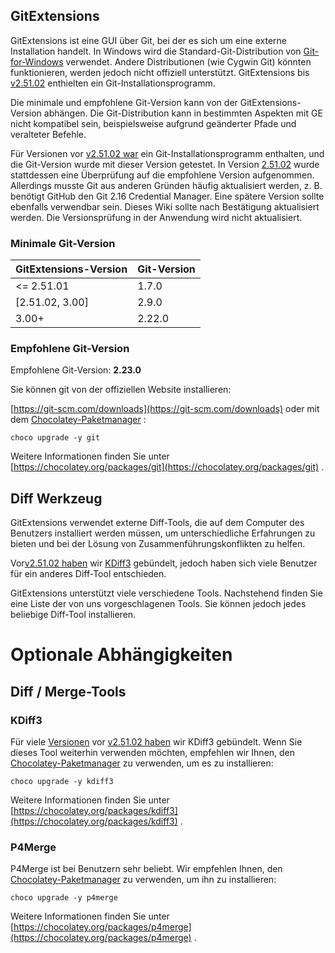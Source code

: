 ## GitExtensions


GitExtensions ist eine GUI über Git, bei der es sich um eine externe Installation handelt. In Windows wird die Standard-Git-Distribution von [Git-for-Windows](https://git-scm.com/downloads) verwendet. Andere Distributionen (wie Cygwin Git) könnten funktionieren, werden jedoch nicht offiziell unterstützt. GitExtensions bis [v2.51.02](https://github.com/gitextensions/gitextensions/releases/tag/v2.51.02) enthielten ein Git-Installationsprogramm.

Die minimale und empfohlene Git-Version kann von der GitExtensions-Version abhängen. Die Git-Distribution kann in bestimmten Aspekten mit GE nicht kompatibel sein, beispielsweise aufgrund geänderter Pfade und veralteter Befehle.

Für Versionen vor [v2.51.02 war](https://github.com/gitextensions/gitextensions/releases/tag/v2.51.02) ein Git-Installationsprogramm enthalten, und die Git-Version wurde mit dieser Version getestet. In Version [2.51.02](https://github.com/gitextensions/gitextensions/releases/tag/v2.51.02) wurde stattdessen eine Überprüfung auf die empfohlene Version aufgenommen. Allerdings musste Git aus anderen Gründen häufig aktualisiert werden, z. B. benötigt GitHub den Git 2.16 Credential Manager. Eine spätere Version sollte ebenfalls verwendbar sein. Dieses Wiki sollte nach Bestätigung aktualisiert werden. Die Versionsprüfung in der Anwendung wird nicht aktualisiert.


### Minimale Git-Version


| GitExtensions-Version | Git-Version |
| - | - |
| <= 2.51.01 | 1.7.0 |
| [2.51.02, 3.00] | 2.9.0 |
| 3.00+ | 2.22.0 |

### Empfohlene Git-Version


Empfohlene Git-Version: **2.23.0**

Sie können git von der offiziellen Website installieren:

 [https://git-scm.com/downloads](https://git-scm.com/downloads) oder mit dem [Chocolatey-Paketmanager](https://chocolatey.org/) :

```
choco upgrade -y git
```

Weitere Informationen finden Sie unter [https://chocolatey.org/packages/git](https://chocolatey.org/packages/git) .


## Diff Werkzeug


GitExtensions verwendet externe Diff-Tools, die auf dem Computer des Benutzers installiert werden müssen, um unterschiedliche Erfahrungen zu bieten und bei der Lösung von Zusammenführungskonflikten zu helfen.

Vor[v2.51.02 haben](https://github.com/gitextensions/gitextensions/releases/tag/v2.51.02) wir [KDiff3](https://github.com/gitextensions/gitextensions/releases/tag/v2.51.02) gebündelt, jedoch haben sich viele Benutzer für ein anderes Diff-Tool entschieden.

GitExtensions unterstützt viele verschiedene Tools. Nachstehend finden Sie eine Liste der von uns vorgeschlagenen Tools. Sie können jedoch jedes beliebige Diff-Tool installieren.


# Optionale Abhängigkeiten


## Diff / Merge-Tools


### KDiff3

Für viele [Versionen](https://github.com/gitextensions/gitextensions/releases/tag/v2.51.02) vor [v2.51.02 haben](https://github.com/gitextensions/gitextensions/releases/tag/v2.51.02) wir KDiff3 gebündelt. Wenn Sie dieses Tool weiterhin verwenden möchten, empfehlen wir Ihnen, den [Chocolatey-Paketmanager](https://chocolatey.org/) zu verwenden, um es zu installieren:

```
choco upgrade -y kdiff3
```

Weitere Informationen finden Sie unter [https://chocolatey.org/packages/kdiff3](https://chocolatey.org/packages/kdiff3) .

### P4Merge

P4Merge ist bei Benutzern sehr beliebt. Wir empfehlen Ihnen, den [Chocolatey-Paketmanager](https://chocolatey.org/) zu verwenden, um ihn zu installieren:

```
choco upgrade -y p4merge
```

Weitere Informationen finden Sie unter [https://chocolatey.org/packages/p4merge](https://chocolatey.org/packages/p4merge) .
